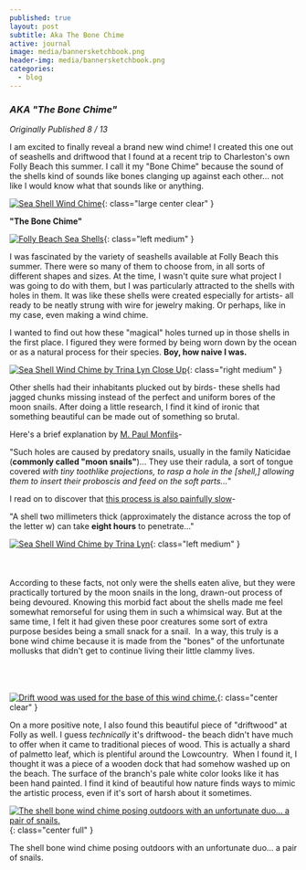 ```yaml
---
published: true
layout: post
subtitle: Aka The Bone Chime
active: journal
image: media/bannersketchbook.png
header-img: media/bannersketchbook.png
categories:
  - blog
---
```

### _AKA "The Bone Chime"_
_Originally Published 8 / 13_
  
I am excited to finally reveal a brand new wind chime! I created this one out of seashells and driftwood that I found at a recent trip to Charleston's own Folly Beach this summer. I call it my "Bone Chime" because the sound of the shells kind of sounds like bones clanging up against each other... not like I would know what that sounds like or anything.  
  

[![Sea Shell Wind Chime](https://1.bp.blogspot.com/-VXyG_l67P44/UhrgD2Msn7I/AAAAAAAAC0M/UM1RcEWnSQ0/s640/BoneChime1.jpg)](http://1.bp.blogspot.com/-VXyG_l67P44/UhrgD2Msn7I/AAAAAAAAC0M/UM1RcEWnSQ0/s1600/BoneChime1.jpg){: class="large center clear" }

<!--more-->
**"The Bone Chime"**  
 

[![Folly Beach Sea Shells](https://4.bp.blogspot.com/-YeUWEd5LwUY/UhrgC70vJGI/AAAAAAAAC0A/X5ihdHy5JVk/s320/DSCF3657.jpg)](http://4.bp.blogspot.com/-YeUWEd5LwUY/UhrgC70vJGI/AAAAAAAAC0A/X5ihdHy5JVk/s1600/DSCF3657.jpg){: class="left medium" }

  

  
I was fascinated by the variety of seashells available at Folly Beach this summer. There were so many of them to choose from, in all sorts of different shapes and sizes. At the time, I wasn't quite sure what project I was going to do with them, but I was particularly attracted to the shells with holes in them. It was like these shells were created especially for artists- all ready to be neatly strung with wire for jewelry making. Or perhaps, like in my case, even making a wind chime.  
  
I wanted to find out how these "magical" holes turned up in those shells in the first place.  I figured they were formed by being worn down by the ocean or as a natural process for their species. **Boy, how naive I was.**  
  
  
  

[![Sea Shell Wind Chime by Trina Lyn Close Up](https://4.bp.blogspot.com/-buWSdZQxAfw/UhrgEBcgSkI/AAAAAAAAC0Q/wVDFUA4JHmM/s400/DSCF3658.jpg)](http://4.bp.blogspot.com/-buWSdZQxAfw/UhrgEBcgSkI/AAAAAAAAC0Q/wVDFUA4JHmM/s1600/DSCF3658.jpg){: class="right medium" }

Other shells had their inhabitants plucked out by birds- these shells had jagged chunks missing instead of the perfect and uniform bores of the moon snails. After doing a little research, I find it kind of ironic that something beautiful can be made out of something so brutal.  
  
Here's a brief explanation by [M. Paul Monfils](http://www.seashell-collector.com/beginners/faq-f46/page_926.html)-  
  
"Such holes are caused by predatory snails, usually in the family Naticidae (**commonly called "moon snails"**)... They use their radula, a sort of tongue covered _with tiny toothlike projections, to rasp a hole in the \[shell,\] allowing them to insert their proboscis and feed on the soft parts..._"  
  
I read on to discover that [this process is also painfully slow](http://butterflykingdom.com/articles/archives/seashells.html)-  
  
"A shell two millimeters thick (approximately the distance across the top of the letter w) can take **eight hours** to penetrate..."  
  
  


[![Sea Shell Wind Chime by Trina Lyn](https://4.bp.blogspot.com/-3VR9eF-qJ90/UhrgFxhKqkI/AAAAAAAAC0o/2ES8BxZ_l0g/s400/BoneChime2.jpg)](http://4.bp.blogspot.com/-3VR9eF-qJ90/UhrgFxhKqkI/AAAAAAAAC0o/2ES8BxZ_l0g/s1600/BoneChime2.jpg){: class="left medium" }
<br><br><br><br>
According to these facts, not only were the shells eaten alive, but they were practically tortured by the moon snails in the long, drawn-out process of being devoured.
Knowing this morbid fact about the shells made me feel somewhat remorseful for using them in such a whimsical way. But at the same time, I felt it had given these poor creatures some sort of extra purpose besides being a small snack for a snail. 
In a way, this truly is a bone wind chime because it is made from the "bones" of the unfortunate mollusks that didn't get to continue living their little clammy lives.
<br>
<br>   
<br>

[![Drift wood was used for the base of this wind chime.](https://3.bp.blogspot.com/-RuI9JsdcLyA/Uhrsg8Al2xI/AAAAAAAAC04/jFOuvixbaIs/s400/DSCF3664.jpg)](http://3.bp.blogspot.com/-RuI9JsdcLyA/Uhrsg8Al2xI/AAAAAAAAC04/jFOuvixbaIs/s1600/DSCF3664.jpg){: class="center clear" }


On a more positive note, I also found this beautiful piece of "driftwood" at Folly as well. I guess _technically_ it's driftwood- the beach didn't have much to offer when it came to traditional pieces of wood. This is actually a shard of palmetto leaf, which is plentiful around the Lowcountry.  When I found it, I thought it was a piece of a wooden dock that had somehow washed up on the beach. The surface of the branch's pale white color looks like it has been hand painted. I find it kind of beautiful how nature finds ways to mimic the artistic process, even if it's sort of harsh about it sometimes.  
  
  

[![The shell bone wind chime posing outdoors with an unfortunate duo... a pair of snails.](https://2.bp.blogspot.com/-1S4idtlD3jA/UhrgFdOl6tI/AAAAAAAAC0Y/y1DbBm0IapI/s640/DSCF3665.jpg)](http://2.bp.blogspot.com/-1S4idtlD3jA/UhrgFdOl6tI/AAAAAAAAC0Y/y1DbBm0IapI/s1600/DSCF3665.jpg){: class="center full" }

The shell bone wind chime posing outdoors with an unfortunate duo... a pair of snails.
